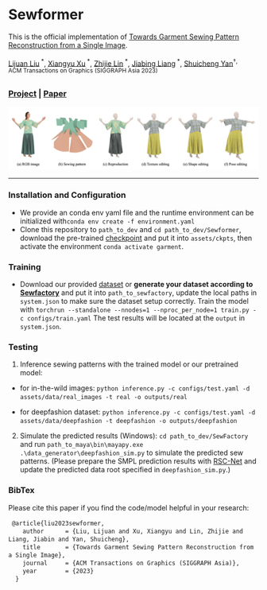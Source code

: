 # Sewformer
This is the official implementation of [Towards Garment Sewing Pattern Reconstruction from a Single Image](https://arxiv.org/abs/2311.04218v1).

[Lijuan Liu](https://scholar.google.com/citations?user=nANxp5wAAAAJ&hl=en)<sup> *</sup>,
[Xiangyu Xu](https://xuxy09.github.io/)<sup> *</sup>,
[Zhijie Lin](https://scholar.google.com/citations?user=xXMj6_EAAAAJ&hl=zh-CN)<sup> *</sup>,
[Jiabing Liang]()<sup> *</sup>,
[Shuicheng Yan](https://yanshuicheng.info/)<sup>&dagger;<sup></sup>,  
ACM Transactions on Graphics (SIGGRAPH Asia 2023)

### [Project](https://sewformer.github.io/) | [Paper](https://arxiv.org/abs/2311.04218v1)

<img src="SewFactory/assets/representative.jpg">

---------------------------

### Installation and Configuration
* We provide an conda env yaml file and the runtime environment can be initialized with`conda env create -f environment.yaml`
* Clone this repository to `path_to_dev` and `cd path_to_dev/Sewformer`, download the pre-trained [checkpoint](https://huggingface.co/liulj/garment) and put it into `assets/ckpts`, then activate the environment `conda activate garment`. 

### Training
* Download our provided [dataset]() or **generate your dataset according to [Sewfactory](./Sewfactory/ReadMe.md)** and put it into `path_to_sewfactory`, update the local paths in `system.json` to make sure the dataset setup correctly. Train the model with
`torchrun --standalone --nnodes=1 --nproc_per_node=1 train.py -c configs/train.yaml`
The test results will be located at the `output` in `system.json`.

### Testing

1. Inference sewing patterns with the trained model or our pretrained model:
* for in-the-wild images:
    `python inference.py -c configs/test.yaml -d assets/data/real_images -t real -o outputs/real` 

* for deepfashion dataset:
    `python inference.py -c configs/test.yaml -d assets/data/deepfashion -t deepfashion -o outputs/deepfashion` 

2. Simulate the predicted results (Windows):
`cd path_to_dev/SewFactory` and run `path_to_maya\bin\mayapy.exe .\data_generator\deepfashion_sim.py` to simulate the predicted sew patterns. (Please prepare the SMPL prediction results with [RSC-Net](https://github.com/xuxy09/RSC-Net) and update the predicted data root specified in `deepfashion_sim.py`.)



### BibTex
Please cite this paper if you find the code/model helpful in your research:
```
 @article{liu2023sewformer,
    author      = {Liu, Lijuan and Xu, Xiangyu and Lin, Zhijie and Liang, Jiabin and Yan, Shuicheng},
    title       = {Towards Garment Sewing Pattern Reconstruction from a Single Image},
    journal     = {ACM Transactions on Graphics (SIGGRAPH Asia)},
    year        = {2023}
  }
```



